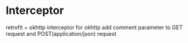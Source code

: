 # Interceptor
retrofit + okhttp 
interceptor for okhttp add comment parameter to GET request and POST(application/json) request
